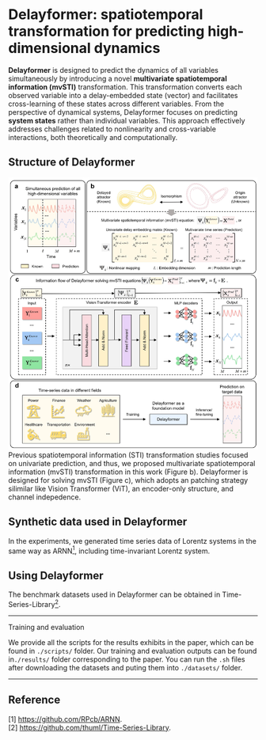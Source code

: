 # Delayformer: spatiotemporal transformation for predicting high-dimensional dynamics
**Delayformer** is designed to predict the dynamics of all variables simultaneously by introducing a novel **multivariate spatiotemporal information (mvSTI)** transformation. 
This transformation converts each observed variable into a delay-embedded state (vector) and facilitates cross-learning of these states across different variables. 
From the perspective of dynamical systems, Delayformer focuses on predicting **system states** rather than individual variables. This approach effectively addresses challenges related to nonlinearity and cross-variable interactions, both theoretically and computationally.
## Structure of Delayformer
![image](structure.jpg)
Previous spatiotemporal information (STI) transformation studies focused on univariate prediction, and thus, we proposed multivariate spatiotemporal information (mvSTI) transformation in this work (Figure b). Delayformer is designed for solving mvSTI (Figure c), which adopts an patching strategy silimilar like Vision Transformer (ViT), an encoder-only structure, and channel indepedence.
## Synthetic data used in Delayformer
In the experiments, we generated time series data of Lorentz systems in the same way as ARNN[<sup>1</sup>](#refer-anchor-1), including time-invariant Lorentz system. 
## Using Delayformer
The benchmark datasets used in Delayformer can be obtained in Time-Series-Library[<sup>2</sup>](#refer-anchor-2).
***
Training and evaluation

We provide all the scripts for the results exhibits in the paper, which can be found in `./scripts/` folder. Our training and evaluation outputs can be found in`./results/` folder corresponding to the paper. You can run the `.sh` files after downloading the datasets and puting them into `./datasets/` folder.
***

## Reference
[1] https://github.com/RPcb/ARNN.  
[2] https://github.com/thuml/Time-Series-Library. 
